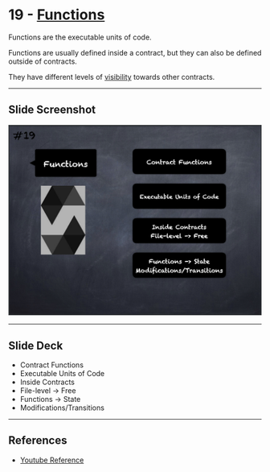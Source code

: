 # 19 - [Functions](Functions.md)
Functions are the executable units of code. 

Functions are usually defined inside a contract, but they can also be defined outside of contracts.

They have different levels of [visibility](Function%20Visibility.md) towards other contracts.
___
## Slide Screenshot
![019.png](../../images/solidity101/019.png)
___
## Slide Deck
- Contract Functions
- Executable Units of Code
- Inside Contracts
- File-level -> Free
- Functions -> State
- Modifications/Transitions 
___
## References
- [Youtube Reference](https://youtu.be/5eLqFac5Tkg?t=1879)


